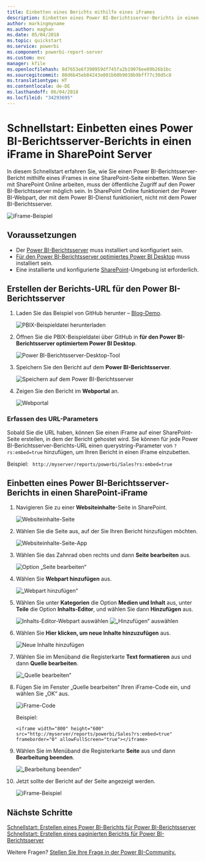 ```yaml
---
title: Einbetten eines Berichts mithilfe eines iFrames
description: Einbetten eines Power BI-Berichtsserver-Berichts in einen iFrame in SharePoint Server
author: markingmyname
ms.author: maghan
ms.date: 05/04/2018
ms.topic: quickstart
ms.service: powerbi
ms.component: powerbi-report-server
ms.custom: mvc
manager: kfile
ms.openlocfilehash: 8d7653e6f390959df745fa2b19076ee89b26b1bc
ms.sourcegitcommit: 80d6b45eb84243e801b60b9038b9bff77c30d5c8
ms.translationtype: HT
ms.contentlocale: de-DE
ms.lasthandoff: 06/04/2018
ms.locfileid: "34293695"
---
```

# <a name="quickstart-embed-a-power-bi-report-server-report-using-an-iframe-in-sharepoint-server"></a>Schnellstart: Einbetten eines Power BI-Berichtsserver-Berichts in einen iFrame in SharePoint Server

In diesem Schnellstart erfahren Sie, wie Sie einen Power BI-Berichtsserver-Bericht mithilfe eines iFrames in eine SharePoint-Seite einbetten. Wenn Sie mit SharePoint Online arbeiten, muss der öffentliche Zugriff auf den Power BI-Berichtsserver möglich sein. In SharePoint Online funktioniert der Power BI-Webpart, der mit dem Power BI-Dienst funktioniert, nicht mit dem Power BI-Berichtsserver. 

![iFrame-Beispiel](media/quickstart-embed/quickstart_embed_01.png)
## <a name="prerequisites"></a>Voraussetzungen
* Der [Power BI-Berichtsserver](https://powerbi.microsoft.com/en-us/report-server/) muss installiert und konfiguriert sein.
* [Für den Power BI-Berichtsserver optimiertes Power BI Desktop](install-powerbi-desktop.md) muss installiert sein.
* Eine installierte und konfigurierte [SharePoint](https://docs.microsoft.com/en-us/sharepoint/install/install)-Umgebung ist erforderlich.

## <a name="creating-the-power-bi-report-server-report-url"></a>Erstellen der Berichts-URL für den Power BI-Berichtsserver

1. Laden Sie das Beispiel von GitHub herunter – [Blog-Demo](https://github.com/Microsoft/powerbi-desktop-samples).

    ![PBIX-Beispieldatei herunterladen](media/quickstart-embed/quickstart_embed_14.png)

2. Öffnen Sie die PBIX-Beispieldatei über GitHub in **für den Power BI-Berichtsserver optimiertem Power BI Desktop**.

    ![Power BI-Berichtsserver-Desktop-Tool](media/quickstart-embed/quickstart_embed_02.png)

3. Speichern Sie den Bericht auf dem **Power BI-Berichtsserver**. 

    ![Speichern auf dem Power BI-Berichtsserver](media/quickstart-embed/quickstart_embed_03.png)

4. Zeigen Sie den Bericht im **Webportal** an.

    ![Webportal](media/quickstart-embed/quickstart_embed_04.png)

### <a name="capturing-the-url-parameter"></a>Erfassen des URL-Parameters

Sobald Sie die URL haben, können Sie einen iFrame auf einer SharePoint-Seite erstellen, in dem der Bericht gehostet wird. Sie können für jede Power BI-Berichtsserver-Berichts-URL einen querystring-Parameter von `?rs:embed=true` hinzufügen, um Ihren Bericht in einen iFrame einzubetten. 

   Beispiel:
    ``` 
    http://myserver/reports/powerbi/Sales?rs:embed=true
    ```
## <a name="embedding-a-power-bi-report-server-report-in-a-sharepoint-iframe"></a>Einbetten eines Power BI-Berichtsserver-Berichts in einen SharePoint-iFrame

1. Navigieren Sie zu einer **Websiteinhalte**-Seite in SharePoint.

    ![Websiteinhalte-Seite](media/quickstart-embed/quickstart_embed_05.png)

2. Wählen Sie die Seite aus, auf der Sie Ihren Bericht hinzufügen möchten.

    ![Websiteinhalte-Seite-App](media/quickstart-embed/quickstart_embed_06.png)

3. Wählen Sie das Zahnrad oben rechts und dann **Seite bearbeiten** aus.

    ![Option „Seite bearbeiten“](media/quickstart-embed/quickstart_embed_07.png)

4. Wählen Sie **Webpart hinzufügen** aus.

    ![„Webpart hinzufügen“](media/quickstart-embed/quickstart_embed_08.png)

5. Wählen Sie unter **Kategorien** die Option **Medien und Inhalt** aus, unter **Teile** die Option **Inhalts-Editor**, und wählen Sie dann **Hinzufügen** aus.

    ![Inhalts-Editor-Webpart auswählen](media/quickstart-embed/quickstart_embed_09.png) ![„Hinzufügen“ auswählen](media/quickstart-embed/quickstart_embed_091.png)

6. Wählen Sie **Hier klicken, um neue Inhalte hinzuzufügen** aus.

    ![Neue Inhalte hinzufügen](media/quickstart-embed/quickstart_embed_10.png)

7. Wählen Sie im Menüband die Registerkarte **Text formatieren** aus und dann **Quelle bearbeiten**.

     ![„Quelle bearbeiten“](media/quickstart-embed/quickstart_embed_11.png)

8. Fügen Sie im Fenster „Quelle bearbeiten“ Ihren iFrame-Code ein, und wählen Sie „OK“ aus.

    ![iFrame-Code](media/quickstart-embed/quickstart_embed_12.png)

     Beispiel:
     ```
     <iframe width="800" height="600" src="http://myserver/reports/powerbi/Sales?rs:embed=true" frameborder="0" allowFullScreen="true"></iframe>
     ```

9. Wählen Sie im Menüband die Registerkarte **Seite** aus und dann **Bearbeitung beenden**.

    ![„Bearbeitung beenden“](media/quickstart-embed/quickstart_embed_13.png)

10. Jetzt sollte der Bericht auf der Seite angezeigt werden.

    ![iFrame-Beispiel](media/quickstart-embed/quickstart_embed_01.png)

## <a name="next-steps"></a>Nächste Schritte

[Schnellstart: Erstellen eines Power BI-Berichts für Power BI-Berichtsserver](quickstart-create-powerbi-report.md)  
[Schnellstart: Erstellen eines paginierten Berichts für Power BI-Berichtsserver](quickstart-create-paginated-report.md)  

Weitere Fragen? [Stellen Sie Ihre Frage in der Power BI-Community.](https://community.powerbi.com/) 